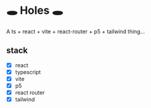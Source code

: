 # 🕳️ ️Holes 🕳️

A ts + react + vite + react-router + p5 + tailwind thing...

## stack

- [x] react
- [x] typescript
- [x] vite
- [x] p5
- [x] react router
- [x] tailwind
